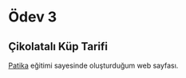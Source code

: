 # Ödev 3
## Çikolatalı Küp Tarifi
[Patika](https://patika.dev) eğitimi sayesinde oluşturduğum web sayfası.
